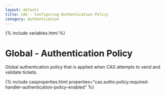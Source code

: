 ```yaml
---
layout: default
title: CAS - Configuring Authentication Policy
category: Authentication
---
```

{% include variables.html %}

# Global - Authentication Policy

Global authentication policy that is applied when CAS attempts to vend and validate tickets.

{% include casproperties.html properties="cas.authn.policy.required-handler-authentication-policy-enabled" %}
